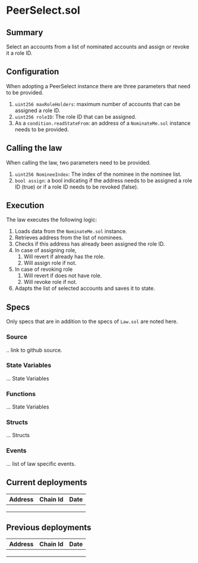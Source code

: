 # PeerSelect.sol

## Summary&#x20;

Select an accounts from a list of nominated accounts and assign or revoke it a role ID.

## Configuration

When adopting a PeerSelect instance there are three parameters that need to be provided.&#x20;

1. `uint256 maxRoleHolders`: maximum number of accounts that can be assigned a role ID.&#x20;
2. `uint256 roleID`: The role ID that can be assigned.
3. As a `condition.readStateFrom`: an address of a `NominateMe.sol` instance needs to be provided.   &#x20;

## Calling the law&#x20;

When calling the law, two parameters need to be provided.&#x20;

1. `uint256 NomineeIndex`: The index of the nominee in the nominee list. &#x20;
2. `bool assign`: a bool indicating if the address needs to be assigned a role ID (true) or if a role ID needs to be revoked (false).&#x20;

## Execution

The law executes the following logic:&#x20;

1. Loads data from the `NominateMe.sol` instance.&#x20;
2. Retrieves address from the list of nominees.&#x20;
3. Checks if this address has already been assigned the role ID.&#x20;
4. In case of assigning role,&#x20;
   1. Will revert if already has the role.&#x20;
   2. Will assign role if not. &#x20;
5. In case of revoking role&#x20;
   1. Will revert if does not have role.&#x20;
   2. Will revoke role if not.&#x20;
6. Adapts the list of selected accounts and saves it to state. &#x20;

## Specs

Only specs that are in addition to the specs of `Law.sol` are noted here.&#x20;

### Source&#x20;

.. link to github source.&#x20;

### State Variables

... State Variables

### Functions

... State Variables

### Structs

... Structs&#x20;

### Events

... list of law specific events.&#x20;

## Current deployments

| Address | Chain Id | Date |
| ------- | -------- | ---- |
|         |          |      |
|         |          |      |
|         |          |      |

## Previous deployments

| Address | Chain Id | Date |
| ------- | -------- | ---- |
|         |          |      |
|         |          |      |
|         |          |      |

